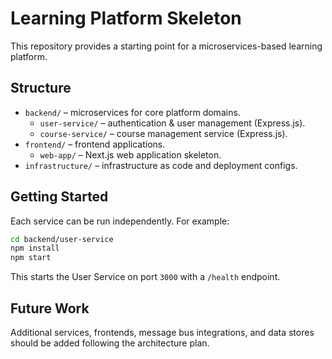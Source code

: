 # Learning Platform Skeleton

This repository provides a starting point for a microservices-based learning platform.

## Structure

- `backend/` – microservices for core platform domains.
  - `user-service/` – authentication & user management (Express.js).
  - `course-service/` – course management service (Express.js).
- `frontend/` – frontend applications.
  - `web-app/` – Next.js web application skeleton.
- `infrastructure/` – infrastructure as code and deployment configs.

## Getting Started

Each service can be run independently. For example:

```bash
cd backend/user-service
npm install
npm start
```

This starts the User Service on port `3000` with a `/health` endpoint.

## Future Work

Additional services, frontends, message bus integrations, and data stores should be added following the architecture plan.
